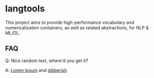 # langtools
This project aims to provide high-performance vocabulary and numericalization containers, as well as related abstractions, for NLP & ML/DL.

## FAQ
Q: Nice random text, where'd you get it?

A: [Lorem Ipsum](www.randomtext.me) and [gibberish](http://www.randomtextgenerator.com/)
